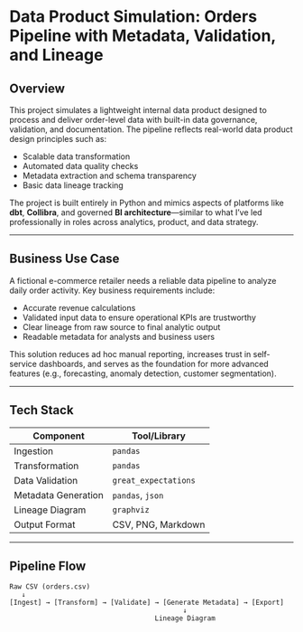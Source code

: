 # Data Product Simulation: Orders Pipeline with Metadata, Validation, and Lineage

## Overview

This project simulates a lightweight internal data product designed to process and deliver order-level data with built-in data governance, validation, and documentation. The pipeline reflects real-world data product design principles such as:

- Scalable data transformation
- Automated data quality checks
- Metadata extraction and schema transparency
- Basic data lineage tracking

The project is built entirely in Python and mimics aspects of platforms like **dbt**, **Collibra**, and governed **BI architecture**—similar to what I’ve led professionally in roles across analytics, product, and data strategy.

---

## Business Use Case

A fictional e-commerce retailer needs a reliable data pipeline to analyze daily order activity. Key business requirements include:

- Accurate revenue calculations
- Validated input data to ensure operational KPIs are trustworthy
- Clear lineage from raw source to final analytic output
- Readable metadata for analysts and business users

This solution reduces ad hoc manual reporting, increases trust in self-service dashboards, and serves as the foundation for more advanced features (e.g., forecasting, anomaly detection, customer segmentation).

---

## Tech Stack

| Component              | Tool/Library         |
|------------------------|----------------------|
| Ingestion              | `pandas`             |
| Transformation         | `pandas`             |
| Data Validation        | `great_expectations` |
| Metadata Generation    | `pandas`, `json`     |
| Lineage Diagram        | `graphviz`           |
| Output Format          | CSV, PNG, Markdown   |

---

## Pipeline Flow

```text
Raw CSV (orders.csv)
   ↓
[Ingest] → [Transform] → [Validate] → [Generate Metadata] → [Export]
                                           ↓
                                    Lineage Diagram
